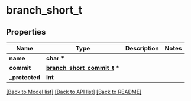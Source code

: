# branch_short_t

## Properties
Name | Type | Description | Notes
------------ | ------------- | ------------- | -------------
**name** | **char \*** |  | 
**commit** | [**branch_short_commit_t**](branch_short_commit.md) \* |  | 
**_protected** | **int** |  | 

[[Back to Model list]](../README.md#documentation-for-models) [[Back to API list]](../README.md#documentation-for-api-endpoints) [[Back to README]](../README.md)


